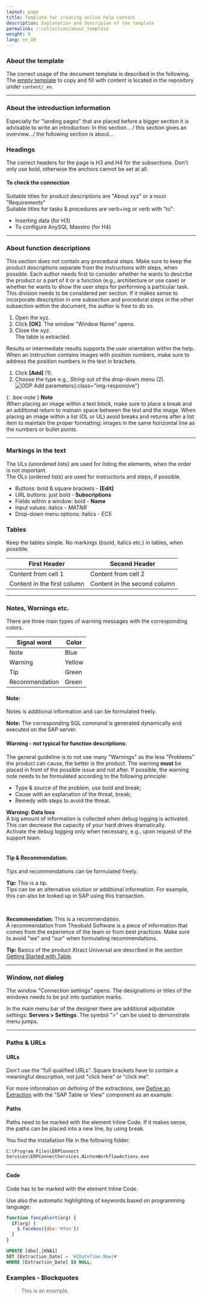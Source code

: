 ```yaml
---
layout: page
title: Template for creating online help content
description: Explanation and descripion of the template
permalink: /:collection/about_template
weight: 0
lang: en_GB
---
```

### About the template
The correct usage of the document template is described in the following. The [empty template](https://help.theobald-software.com/en/empty_template) to copy and fill with content is located in the repository under `content/_en`.

-----------

### About the introduction information
Especially for "landing pages" that are placed before a bigger section it is advisable to write an introduction:
In this section... / this section gives an overview.../ the following section is about...
<!--Einleitung und kurze Einführung worum es im Folgenden geht, bitte kein "Will"-Future verwenden-->

### Headings
The correct headers for the page is H3 and H4 for the subsections. Don't only use bold, otherwise the anchors cannot be set at all. 

#### To check the connection
<!--Unterüberschrift H4. Optional, wird gesetzt wenn es sinnvoll ist.
Formulierung:  Das Verb mit to (z.B. To check the connection) -->
Suitable titles for product descriptions are "About xyz" or a noun "Requirements" <br>
Suitable titles for tasks & procedures are verb+ing or verb with "to":
 - Inserting data (for H3)
 - To configure AnySQL Maestro (for H4)
 
-----------

### About function descriptions
<!--Unterüberschrift. Optional, wird gesetzt wenn es sinnvoll ist-->
This section does not contain any procedural steps.
Make sure to keep the product descriptions separate from the instructions with steps, when possible.
Each author needs first to consider whether he wants to describe the product or a part of it or a function (e.g., architecture or use case) or whether he wants to show the user steps for performing a particular task. <br>
This division needs to be considered per section.
If it makes sense to incorporate description in one subsection and procedural steps in the other subsection within the document, the author is free to do so.

<!--Die Produktbeschreibungen sollen möglichst getrennt von den Handlungsanweisungen gehalten werden. 
Jeder Autor sollte zunächst überlegen, ob er eine Funktion beschreiben will (z.B. Architektur oder Use Case)
oder ob er dem Benutzer Schritte aufzeigen will, damit er eine bestimmte Aufgabe Ausführen kann. 

-----------

### Creating procedural instructions
This section should contain no or only short descriptions. Ordered lists should be used for steps.
<!---Überschrift 3, bitte nicht nur fett verwenden, sonst können die Anker gar nicht gesetzt werden-->
<!-- Handlungsanweisungen sollten möglichst getrennt von den Produktbeschreibungen gehalten werden.
<!--Überschriften für Handlungsanweisungen mit Schritten sollten möglichst einen Verb haben.-->

1. Open the xyz. <!--OL für die Schritte-->
2. Click **[OK]**. The window "Window Name" opens. <!--- intermediate result--->
3. Close the xyz. <br> The table is extracted.

<!--Eine Ergebnisangabe hilft dem Nutzer die Sicherheit zu haben, dass er alles richtig macht-->
Results or intermediate results supports the user orientation within the help.
When an instruction contains images with position numbers, make sure to address the position numbers in the text in brackets.
1. Click **[Add]** (1).
2. Choose the type e.g., *String* out of the drop-down menu (2).
![ODP Add parameters](/img/content/odp/odp-settings-add-parameters.png){:class="img-responsive"}

{: .box-note }
**Note** <br> When placing an image within a text block, make sure to place a break and an additional return to mainain space between the text and the image.
When placing an image within a list (OL or UL) avoid breaks and returns after a list item to maintain the proper formatting: images in the same horizontal line as the numbers or bullet points.


-----------

### Markings in the text
The ULs (unordered lists) are used for listing the elements, when the order is not important.<br>
The OLs (ordered lists) are used for instructions and steps, if possible.
<!--Eine UL (unordered list) wird für die Auflistung verwendet. OL (ordered list) soll möglichst für Handlungsanweisungen und Schritte verwendet werden s. anderes Template-->
- Buttons: bold & square brackets - **[Edit]** 
- URL buttons: just bold - **Subscriptions**
- Fields within a window: bold - **Name** 
- Input values: italics - *MATNR*
- Drop-down menu options: italics - *EC5* 

### Tables
<!---Einfache Tabellen verwenden, Markierungen in Tabellen möglichst vermeiden-->
Keep the tables simple. No markings (bsold, italics etc.) in tables, when possible.

First Header | Second Header
------------ | -------------
Content from cell 1 | Content from cell 2
Content in the first column | Content in the second column


-----------

### Notes, Warnings etc.
There are three main types of warning messages with the corresponding colors.

Signal word| Color
------------ | -------------
Note |Blue
Warning | Yellow
Tip| Green
Recommendation | Green


#### Note:
Notes is additional information and can be formulated freely.
 <!--Note /Hinweis ist eine zusätzliche Information.-->
<div class="alert alert-info">
  <i class="fas fa-info-circle"></i> <strong>Note:</strong> The corresponding SQL command is generated dynamically and executed on the SAP server.
</div>

<!--Dieser Block wird später von Erwin programmiert und kann leichter befüllt werden. Note / Hinweis (DE) soll verwendet werden, wenn zusätzliche Informationen gegeben werden, die nicht direkt Teil der Beschreibung sind--->

#### Warning - not typical for function descriptions:
The general guideline is to not use many "Warnings" as the less "Problems" the product can cause, the better is the product. The warning **must** be placed in front of the possible issue and not after.
If possible, the warning note needs to be formulated according to the following principle:
- Type & source of the problem, use bold and break;
- Cause with an explanation of the threat, break;
- Remedy with steps to avoid the threat.

<!-- Dieser Block wird später von Erwin programmiert und kann leichter befüllt werden. 
Warning / Warnung wird verwendet, wenn beim Missachten etwas tatsächlich passieren kann. z.B. Datenverlust. Dieser Hinweis wird öfter in den Handlungsanweisungen verwendet.
Der Warning-Hinweis soll möglichst nach dem folgenden Prinzip formuliert werden:
- Type & source of the problem, use bold and <br>:
- Cause with an explanation of the threat + <br>:
- Remedy:
 -->

<div class="alert alert-warning">
  <i class="fas fa-exclamation-triangle"></i> <strong>Warning:</strong> 
  <!--Type & source of the problem, use bold and <br> --> <strong>Data loss</strong> <br>
  <!--- Cause with an explanation of the threat + <br>: ---> A big amount of information is collected when debug logging is activated. This can decrease the capacity of your hard drives dramatically.<br>
  <!---Remedy:--> Activate the debug logging only when necessary, e.g., upon request of the support team.
</div><br>

#### Tip & Recommendation:
Tips and recommendations can be formulated freely. <br>

**Tip:** This is a tip.<br>
Tips can be an alternative solution or additional information. For example, this can also be looked up in SAP using this transaction.
<!--Soll verwendet werden, wenn es um eine alternative Lösung sich handelt oder etwas zusätzliches angesprochen werden kann. z.B. dies kann über diese Transaktion auch in SAP nachgeschaut werden. Wenn es soweit ist, stellt Erwin ein grünes Kästchen für die Tipps und Empfehlungen zur Verfügung--> <br>
**Recommendation:** This is a recommendation.<br>
A recommendation from Theobald Software is a piece of information that comes from the experience of the team or from best practices. Make sure to avoid "we" and "our" when formulating recommendations.
<!--Eine Recommendation von Theobald Software, die aus der eignen Erfahrung oder aus Best Practices kommt - hiermit wird das "we" und "our" vermieden-->
<div class="alert alert-success">
  <i class="fas fa-lightbulb"></i> <strong>Tip:</strong> Basics of the product Xtract Universal are described in the section <a href= "https://help.theobald-software.com/en/xtract-universal/getting-started-table" class="alert-link">Getting Started with Table</a>.<br>
</div>

------

### Window, not ~~dialog~~

The window "Connection settings" opens. The designations or titles of the windows needs to be put into quotation marks.
<!--Die Bezeichnungen der Fenster soll in Anführungszeichen gesetzt werden-->
In the main menu bar of the designer there are additional adjustable settings:   **Servers > Settings**.
The symbol ">" can be used to demonstrate menu jumps. 
<!--Mit dem Symbol ">" können Menusprünge ausgedrückt werden-->

----

### Paths & URLs

#### URLs
Don't use the "full qualified URLs". Square brackets have to contain a meaningful description, not just "click here" or "click me".

For more information on defining of the extractions, see [Define an Extraction](https://help.theobald-software.com/en/xtract-universal/getting-started-table/define-a-table-extraction) with the "SAP Table or View" component as an example.

<!-- Nicht den "full qualified URL" verwenden.
In den eckigen Klammern soll eine sinnvolle Bezeichung stehen, nicht z.B. nur "hier" oder "Klick mich".-->
#### Paths
Paths need to be marked with the element Inline Code. If it makes sense, the paths can be placed into a new line, by using break.

You find the installation file in the following folder:

`C:\Program Files\ERPConnect Services\ERPConnectServices.NintexWorkflowActions.exe`

<!--Pfade sollen mit dem Element `Inline Code` markiert werden. Wenn es sinnvoll ist, können die Pfade eingerückt werden--->

-----------

#### Code
Code has to be marked with the element Inline Code.

Use also the automatic highlighting of keywords based on programming language:

```javascript
function fancyAlert(arg) {
  if(arg) {
    $.facebox({div:'#foo'})
  }
}
```

```sql
UPDATE [dbo].[KNA1] 
SET [Extraction_Date] = '#{DateTime.Now}#' 
WHERE [Extraction_Date] IS NULL;
```

<!--Code soll mit dem Element inline code ausgezeichnet werden-->


### Examples - Blockquotes

>This is an example.

<!--Kann für Beispiele verwendet werden-->



